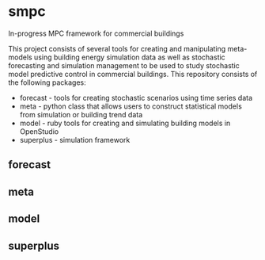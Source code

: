 # smpc
In-progress MPC framework for commercial buildings

This project consists of several tools for creating and manipulating meta-models using building energy simulation data as well as stochastic forecasting and simulation management to be used to study stochastic model predictive control in commercial buildings. This repository consists of the following packages:
* forecast - tools for creating stochastic scenarios using time series data
* meta - python class that allows users to construct statistical models from simulation or building trend data
* model - ruby tools for creating and simulating building models in OpenStudio
* superplus - simulation framework

## forecast

## meta

## model

## superplus
